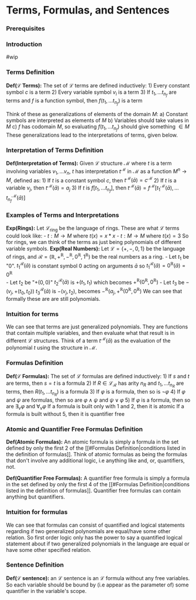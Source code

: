 # Terms, Formulas, and Sentences
### Prerequisites

### Introduction
#wip 

### Terms Definition
**Def($\mathcal{L}$ Terms):** The set of $\mathcal{L}$ terms are defined inductively:
	1) Every constant symbol $c$ is a term
	2) Every variable symbol $v_i$ is a term
	3) If $t_1,\ldots t_{n_f}$ are terms and $f$ is a function symbol, then $f(t_1, \ldots t_{n_f})$ is a term

Think of these as generalizations of elements of the domain $M$:
	a) Constant symbols are interpreted as elements of $M$
	b) Variables should take values in $M$
	c) $f$ has codomain $M$, so evaluating $f(t_1,\ldots t_{n_f})$ should give something $\in M$ 
These generalizations lead to the interpretations of terms, given below.

### Interpretation of Terms Definition
**Def(Interpretation of Terms):** Given $\mathcal{L}$ structure $\mathcal{M}$ where $t$ is a term involving variables $v_1, \ldots v_n$, $t$ has interpretation $t^\mathcal{M}$ in $\mathcal{M}$ as a function $M^n \to M$, defined as: 
	1) If $t$ is a constant symbol $c$, then $t^{\mathcal{M}}(\bar{a})=c^{\mathcal{M}}$
	2) If $t$ is a variable $v_j$, then $t^\mathcal{M}(\bar{a})=a_j$
	3) If $t$ is $f[t_1,\ldots t_{n_f}]$, then $t^\mathcal{M}(\bar{a})= f^\mathcal{M}[t_1^\mathcal{M}(\bar{a}),\ldots t_{n_f}^\mathcal{M}(\bar{a})]$

### Examples of Terms and Interpretations
**Exp(Rings):** Let $\mathcal{L}_\text{ring}$ be the language of rings. These are what $\mathcal{L}$ terms could look like:
	- $t:M\to M$ where $t(x)=x*x$ 
	- $t:M\to M$ where $t(x)=3$
	So for rings, we can think of the terms as just being polynomials of different variable symbols. 
**Exp(Real Numbers):** Let $\mathcal{L}=\{+,-,0,1\}$ be the language of rings, and $\mathcal{R}=(\mathbb{R},+^\mathbb{R},-^\mathbb{R},0^\mathbb{R},1^{\mathbb{R}})$ be the real numbers as a ring. 
	- Let $t_1$ be "$0$". 
		$t_1^\mathcal{R}(\bar{a})$ is constant symbol 0 acting on arguments $\bar{a}$ so $t_1^\mathcal{R}(\bar{a}) =0^{\mathbb{R}}(\bar{a})= 0^{\mathbb{R}}$  
	- Let $t_2$ be "$+(0,0)$" 
		$t_2^\mathcal{R}(\bar{a})$ is $+(t_1,t_1)$ which becomes $+^{\mathbb{R}}(0^\mathbb{R},0^\mathbb{R})$ 
	- Let $t_3$ be $-(v_j,+(t_0,t_0))$
		$t_3^\mathcal{R}(\bar{a})$ is $-(v_j,t_2)$, becomes $-^\mathbb{R}(a_j,+^{\mathbb{R}}(0^\mathbb{R},0^{\mathbb{R}})$
	We can see that formally these are are still polynomials. 

### Intuition for terms
We can see that terms are just generalized polynomials. They are functions that contain multiple variables, and then evaluate what that result is in different $\mathcal L$ structures. 
Think of a term $t^{\mathcal{M}}(\bar{a})$ as the evaluation of the polynomial $t$ using the structure in $\mathcal{M}$.

### Formulas Definition
**Def($\mathcal{L}$ Formulas):** The set of $\mathcal{L}$ formulas are defined inductively:
	1) If $s$ and $t$ are terms, then $s=t$ is a formula
	2) If $R \in \mathcal{L}_\mathcal{R}$ has arity $n_R$ and $t_1,\ldots t_{n_R}$ are terms, then $R(t_1,\ldots t_{n_R})$ is a formula
	3) If $\varphi$ is a formula, then so is $\neg \varphi$
	4) If $\varphi$ and $\psi$ are formulas, then so are $\varphi \land \psi$ and $\psi \lor \varphi$
	5) If $\varphi$ is a formula, then so are $\exists_{v} \varphi$ and $\forall_v \varphi$
If a formula is built only with 1 and 2, then it is atomic
If a formula is built without 5, then it is quantifier free


### Atomic and Quantifier Free Formulas Definition
**Def(Atomic Formulas):** An atomic formula is simply a formula in the set defined by only the first 2 of the [[#Formulas Definition|conditions listed in the definition of formulas]].
Think of atomic formulas as being the formulas that don't involve any additional logic, i.e anything like and, or, quantifiers, not. 

**Def(Quantifier Free Formulas):** A quantifier free formula is simply a formula in the set defined by only the first 4 of the [[#Formulas Definition|conditions listed in the definition of formulas]]. 
Quantifier free formulas can contain anything but quantifiers.


### Intuition for formulas
We can see that formulas can consist of quantified and logical statements regarding if two generalized polynomials are equal/have some other relation. So first order logic only has the power to say a quantified logical statement about if two generalized polynomials in the language are equal or have some other specified relation.

### Sentence Definition
**Def($\mathcal{L}$ sentence):** an $\mathcal{L}$ sentence is an $\mathcal{L}$ formula without any free variables. So each variable should be bound by (i.e appear as the parameter of) some quantifier in the variable's scope.


